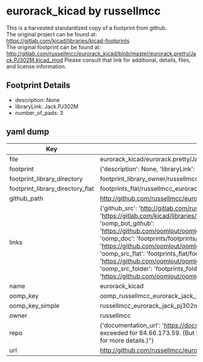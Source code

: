 # eurorack_kicad by russellmcc  
This is a harvested standardized copy of a footprint from github.  
The original project can be found at:  
https://gitlab.com/kicad/libraries/kicad-footprints  
The original footprint can be found at:
http://gitlab.com/russellmcc/eurorack_kicad/blob/master/eurorack.pretty/Jack.PJ302M.kicad_mod
Please consult that link for additional, details, files, and license information.  
## Footprint Details
* description: None  
* libraryLink: Jack.PJ302M  
* number_of_pads: 3  
## yaml dump  
| Key | Value |  
| --- | --- |  
| file | eurorack_kicad/eurorack.pretty/Jack.PJ302M.kicad_mod |  
| footprint | {'description': None, 'libraryLink': 'Jack.PJ302M', 'number_of_pads': 3} |  
| footprint_library_directory | footprint_library_owner/russellmcc_eurorack_kicad |  
| footprint_library_directory_flat | footprints_flat/russellmcc_eurorack_jack_pj302m/working |  
| github_path | http://github.com/russellmcc/eurorack_kicad/blob/master/eurorack.pretty/Jack.PJ302M.kicad_mod |  
| links | {'github_src': 'http://gitlab.com/russellmcc/eurorack_kicad/blob/master/eurorack.pretty/Jack.PJ302M.kicad_mod', 'github_src_repo': 'https://gitlab.com/kicad/libraries/kicad-footprints', 'oomp_bot': 'footprints/russellmcc_eurorack_jack_pj302m/working', 'oomp_bot_github': 'https://github.com/oomlout/oomlout_oomp_footprint_bot/tree/main/footprints/russellmcc_eurorack_jack_pj302m/working', 'oomp_doc': 'footprints/footprints/russellmcc/eurorack/Jack.PJ302M/working/', 'oomp_doc_github': 'https://github.com/oomlout/oomlout_oomp_footprint_doc/tree/main/footprints/footprints/russellmcc/eurorack/Jack.PJ302M/working', 'oomp_src_flat': 'footprints_flat/footprints_flat/russellmcc_eurorack_jack_pj302m/working', 'oomp_src_flat_github': 'https://github.com/oomlout/oomlout_oomp_footprint_src/tree/main/footprints_flat/russellmcc_eurorack_jack_pj302m/working', 'oomp_src_folder': 'footprints_folder/footprints_folder/russellmcc/eurorack/Jack.PJ302M/working', 'oomp_src_folder_github': 'https://github.com/oomlout/oomlout_oomp_footprint_src/tree/main/footprints_folder/russellmcc/eurorack/Jack.PJ302M/working'} |  
| name | eurorack_kicad |  
| oomp_key | oomp_russellmcc_eurorack_jack_pj302m |  
| oomp_key_simple | russellmcc_eurorack_jack_pj302m |  
| owner | russellmcc |  
| repo | {'documentation_url': 'https://docs.github.com/rest/overview/resources-in-the-rest-api#rate-limiting', 'message': "API rate limit exceeded for 84.66.173.59. (But here's the good news: Authenticated requests get a higher rate limit. Check out the documentation for more details.)"} |  
| url | http://github.com/russellmcc/eurorack_kicad |  

